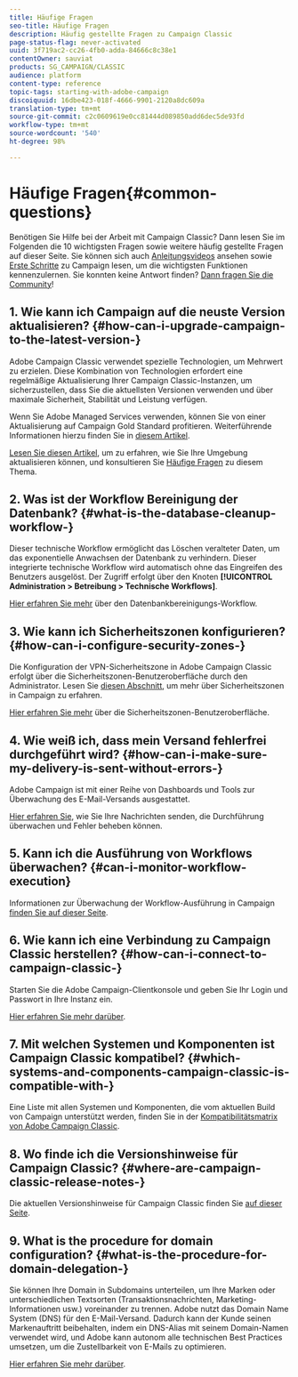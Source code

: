 ```yaml
---
title: Häufige Fragen
seo-title: Häufige Fragen
description: Häufig gestellte Fragen zu Campaign Classic
page-status-flag: never-activated
uuid: 3f719ac2-cc26-4fb0-adda-84666c8c38e1
contentOwner: sauviat
products: SG_CAMPAIGN/CLASSIC
audience: platform
content-type: reference
topic-tags: starting-with-adobe-campaign
discoiquuid: 16dbe423-018f-4666-9901-2120a8dc609a
translation-type: tm+mt
source-git-commit: c2c0609619e0cc81444d089850add6dec5de93fd
workflow-type: tm+mt
source-wordcount: '540'
ht-degree: 98%

---
```



# Häufige Fragen{#common-questions}

Benötigen Sie Hilfe bei der Arbeit mit Campaign Classic? Dann lesen Sie im Folgenden die 10 wichtigsten Fragen sowie weitere häufig gestellte Fragen auf dieser Seite. Sie können sich auch [Anleitungsvideos](https://docs.adobe.com/content/help/de-DE/campaign-classic-learn/tutorials/overview.html) ansehen sowie [Erste Schritte](../../platform/using/tutorials.md#step-by-step-guides) zu Campaign lesen, um die wichtigsten Funktionen kennenzulernen. Sie konnten keine Antwort finden? [Dann fragen Sie die Community](https://forums.adobe.com/community/experience-cloud/marketing-cloud/campaign)!

## 1. Wie kann ich Campaign auf die neuste Version aktualisieren? {#how-can-i-upgrade-campaign-to-the-latest-version-}

Adobe Campaign Classic verwendet spezielle Technologien, um Mehrwert zu erzielen. Diese Kombination von Technologien erfordert eine regelmäßige Aktualisierung Ihrer Campaign Classic-Instanzen, um sicherzustellen, dass Sie die aktuellsten Versionen verwenden und über maximale Sicherheit, Stabilität und Leistung verfügen.

Wenn Sie Adobe Managed Services verwenden, können Sie von einer Aktualisierung auf Campaign Gold Standard profitieren. Weiterführende Informationen hierzu finden Sie in [diesem Artikel](https://helpx.adobe.com/de/campaign/kb/gold-standard.html).

[Lesen Sie diesen Artikel](https://helpx.adobe.com/de/campaign/kb/acc-build-upgrade.html), um zu erfahren, wie Sie Ihre Umgebung aktualisieren können, und konsultieren Sie [Häufige Fragen](https://helpx.adobe.com/de/campaign/kb/build-upgrade-faq.html) zu diesem Thema.

## 2. Was ist der Workflow Bereinigung der Datenbank? {#what-is-the-database-cleanup-workflow-}

Dieser technische Workflow ermöglicht das Löschen veralteter Daten, um das exponentielle Anwachsen der Datenbank zu verhindern. Dieser integrierte technische Workflow wird automatisch ohne das Eingreifen des Benutzers ausgelöst. Der Zugriff erfolgt über den Knoten **[!UICONTROL Administration > Betreibung > Technische Workflows]**.

[Hier erfahren Sie mehr](../../production/using/database-cleanup-workflow.md) über den Datenbankbereinigungs-Workflow.

## 3. Wie kann ich Sicherheitszonen konfigurieren? {#how-can-i-configure-security-zones-}

Die Konfiguration der VPN-Sicherheitszone in Adobe Campaign Classic erfolgt über die Sicherheitszonen-Benutzeroberfläche durch den Administrator. Lesen Sie [diesen Abschnitt](../../installation/using/configuring-campaign-server.md#defining-security-zones), um mehr über Sicherheitszonen in Campaign zu erfahren.

[Hier erfahren Sie mehr](https://helpx.adobe.com/de/campaign/kb/configuring-security-zones-self-service.html) über die Sicherheitszonen-Benutzeroberfläche.

## 4. Wie weiß ich, dass mein Versand fehlerfrei durchgeführt wird? {#how-can-i-make-sure-my-delivery-is-sent-without-errors-}

Adobe Campaign ist mit einer Reihe von Dashboards und Tools zur Überwachung des E-Mail-Versands ausgestattet.

[Hier erfahren Sie](../../delivery/using/monitoring-a-delivery.md), wie Sie Ihre Nachrichten senden, die Durchführung überwachen und Fehler beheben können.

## 5. Kann ich die Ausführung von Workflows überwachen? {#can-i-monitor-workflow-execution}

Informationen zur Überwachung der Workflow-Ausführung in Campaign [finden Sie auf dieser Seite](../../workflow/using/starting-a-workflow.md).

## 6. Wie kann ich eine Verbindung zu Campaign Classic herstellen? {#how-can-i-connect-to-campaign-classic-}

Starten Sie die Adobe Campaign-Clientkonsole und geben Sie Ihr Login und Passwort in Ihre Instanz ein.

[Hier erfahren Sie mehr darüber](../../platform/using/launching-adobe-campaign.md).

## 7. Mit welchen Systemen und Komponenten ist Campaign Classic kompatibel? {#which-systems-and-components-campaign-classic-is-compatible-with-}

Eine Liste mit allen Systemen und Komponenten, die vom aktuellen Build von Campaign unterstützt werden, finden Sie in der [Kompatibilitätsmatrix von Adobe Campaign Classic](https://helpx.adobe.com/de/campaign/kb/compatibility-matrix.html).

## 8. Wo finde ich die Versionshinweise für Campaign Classic? {#where-are-campaign-classic-release-notes-}

Die aktuellen Versionshinweise für Campaign Classic finden Sie [auf dieser Seite](https://docs.adobe.com/content/help/de-DE/campaign-classic/using/release-notes/latest-release.html).

## 9. What is the procedure for domain configuration? {#what-is-the-procedure-for-domain-delegation-}

Sie können Ihre Domain in Subdomains unterteilen, um Ihre Marken oder unterschiedlichen Textsorten (Transaktionsnachrichten, Marketing-Informationen usw.) voreinander zu trennen.
Adobe nutzt das Domain Name System (DNS) für den E-Mail-Versand. Dadurch kann der Kunde seinen Markenauftritt beibehalten, indem ein DNS-Alias mit seinem Domain-Namen verwendet wird, und Adobe kann autonom alle technischen Best Practices umsetzen, um die Zustellbarkeit von E-Mails zu optimieren.

[Hier erfahren Sie mehr darüber](https://helpx.adobe.com/de/campaign/kb/domain-name-delegation.html).

